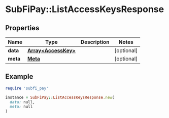 # SubFiPay::ListAccessKeysResponse

## Properties

| Name | Type | Description | Notes |
| ---- | ---- | ----------- | ----- |
| **data** | [**Array&lt;AccessKey&gt;**](AccessKey.md) |  | [optional] |
| **meta** | [**Meta**](Meta.md) |  | [optional] |

## Example

```ruby
require 'subfi_pay'

instance = SubFiPay::ListAccessKeysResponse.new(
  data: null,
  meta: null
)
```

